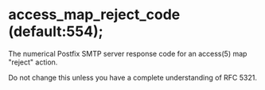 # access_map_reject_code (default:554); 


The numerical Postfix SMTP server response code for
an access(5) map "reject" action.



Do not change this unless you have a complete understanding of RFC 5321.



